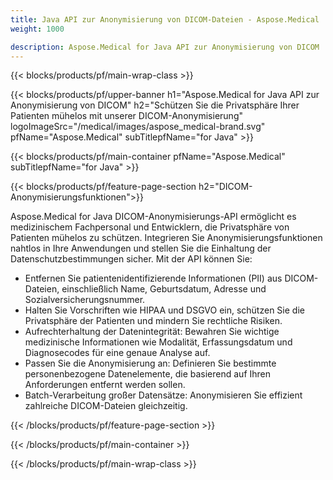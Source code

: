 ```yaml
---
title: Java API zur Anonymisierung von DICOM-Dateien - Aspose.Medical
weight: 1000

description: Aspose.Medical for Java API zur Anonymisierung von DICOM 
---
```


{{< blocks/products/pf/main-wrap-class >}}

{{< blocks/products/pf/upper-banner h1="Aspose.Medical for Java API zur Anonymisierung von DICOM" h2="Schützen Sie die Privatsphäre Ihrer Patienten mühelos mit unserer DICOM-Anonymisierung" logoImageSrc="/medical/images/aspose_medical-brand.svg" pfName="Aspose.Medical" subTitlepfName="for Java" >}}

{{< blocks/products/pf/main-container pfName="Aspose.Medical" subTitlepfName="for Java" >}}

{{< blocks/products/pf/feature-page-section h2="DICOM-Anonymisierungsfunktionen">}}

<p>Aspose.Medical for Java DICOM-Anonymisierungs-API ermöglicht es medizinischem Fachpersonal und Entwicklern, die Privatsphäre von Patienten mühelos zu schützen. Integrieren Sie Anonymisierungsfunktionen nahtlos in Ihre Anwendungen und stellen Sie die Einhaltung der Datenschutzbestimmungen sicher. Mit der API können Sie:</p>

<ul>
<li>Entfernen Sie patientenidentifizierende Informationen (PII) aus DICOM-Dateien, einschließlich Name, Geburtsdatum, Adresse und Sozialversicherungsnummer.</li>
<li>Halten Sie Vorschriften wie HIPAA und DSGVO ein, schützen Sie die Privatsphäre der Patienten und mindern Sie rechtliche Risiken.</li>
<li>Aufrechterhaltung der Datenintegrität: Bewahren Sie wichtige medizinische Informationen wie Modalität, Erfassungsdatum und Diagnosecodes für eine genaue Analyse auf.</li>
<li>Passen Sie die Anonymisierung an: Definieren Sie bestimmte personenbezogene Datenelemente, die basierend auf Ihren Anforderungen entfernt werden sollen.</li>
<li>Batch-Verarbeitung großer Datensätze: Anonymisieren Sie effizient zahlreiche DICOM-Dateien gleichzeitig.</li>
</ul>

{{< /blocks/products/pf/feature-page-section >}}

{{< /blocks/products/pf/main-container >}}

{{< /blocks/products/pf/main-wrap-class >}}